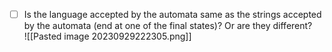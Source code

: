 
 - [ ]  Is the language accepted by the automata same as the strings accepted by the automata (end at one of the final states)? Or are they different? <br>
![[Pasted image 20230929222305.png]]

